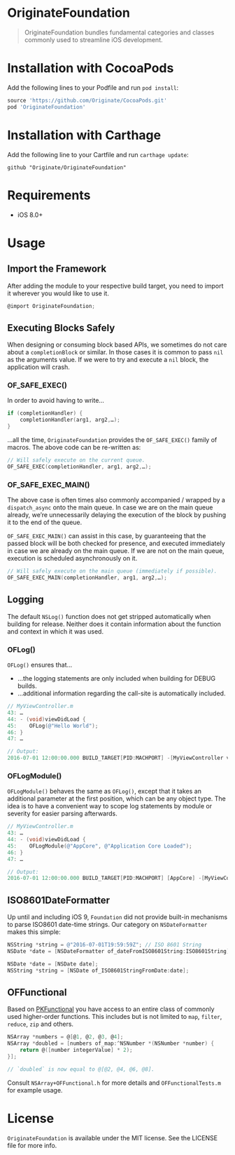 # OriginateFoundation
> OriginateFoundation bundles fundamental categories and classes commonly used to streamline iOS development.

# Installation with CocoaPods
Add the following lines to your Podfile and run `pod install`:

```ruby
source 'https://github.com/Originate/CocoaPods.git'
pod 'OriginateFoundation'
```

# Installation with Carthage
Add the following line to your Cartfile and run `carthage update`:
```
github "Originate/OriginateFoundation"
```

# Requirements
- iOS 8.0+

# Usage
## Import the Framework
After adding the module to your respective build target, you need to import it wherever you would like to use it.

```objective-c
@import OriginateFoundation;
```

## Executing Blocks Safely
When designing or consuming block based APIs, we sometimes do not care about a `completionBlock` or similar. In those cases it is common to pass `nil` as the arguments value. If we were to try and execute a `nil` block, the application will crash.

### OF_SAFE_EXEC()
In order to avoid having to write…
```objective-c
if (completionHandler) {
    completionHandler(arg1, arg2,…);
}
```
…all the time, `OriginateFoundation` provides the `OF_SAFE_EXEC()` family of macros. The above code can be re-written as:
```objective-c
// Will safely execute on the current queue.
OF_SAFE_EXEC(completionHandler, arg1, arg2,…);
```

### OF_SAFE_EXEC_MAIN()
The above case is often times also commonly accompanied / wrapped by a `dispatch_async` onto the main queue. In case we are on the main queue already, we’re unnecessarily delaying the execution of the block by pushing it to the end of the queue. 

`OF_SAFE_EXEC_MAIN()` can assist in this case, by guaranteeing that the passed block will be both checked for presence, and executed immediately in case we are already on the main queue. If we are not on the main queue, execution is scheduled asynchronously on it.

```objective-c
// Will safely execute on the main queue (immediately if possible).
OF_SAFE_EXEC_MAIN(completionHandler, arg1, arg2,…);
```

## Logging
The default `NSLog()` function does not get stripped automatically when building for release. Neither does it contain information about the function and context in which it was used. 

### OFLog()
`OFLog()` ensures that…
- …the logging statements are only included when building for DEBUG builds.
- …additional information regarding the call-site is automatically included.

```objective-c
// MyViewController.m
43: …
44: - (void)viewDidLoad {
45:    OFLog(@"Hello World");
46: }
47: …
```

```objective-c
// Output:
2016-07-01 12:00:00.000 BUILD_TARGET[PID:MACHPORT] -[MyViewController viewDidLoad]:45 > Hello World.
```

### OFLogModule()
`OFLogModule()` behaves the same as `OFLog()`, except that it takes an additional parameter at the first position, which can be any object type. The idea is to have a convenient way to scope log statements by module or severity for easier parsing afterwards.

```objective-c
// MyViewController.m
43: …
44: - (void)viewDidLoad {
45:    OFLogModule(@"AppCore", @"Application Core Loaded");
46: }
47: …
```

```objective-c
// Output:
2016-07-01 12:00:00.000 BUILD_TARGET[PID:MACHPORT] [AppCore] -[MyViewController viewDidLoad]:45 > Hello World.
```

## ISO8601DateFormatter
Up until and including iOS 9, `Foundation` did not provide built-in mechanisms to parse ISO8601 date-time strings. Our category on `NSDateFormatter` makes this simple:

```objective-c
NSString *string = @"2016-07-01T19:59:59Z"; // ISO 8601 String
NSDate *date = [NSDateFormatter of_dateFromISO8601String:ISO8601String];
```

```objective-c
NSDate *date = [NSDate date];
NSString *string = [NSDate of_ISO8601StringFromDate:date];
```

## OFFunctional
Based on [PKFunctional](https://github.com/pkluz/PKFunctional) you have access to an entire class of commonly used higher-order functions. This includes but is not limited to `map`, `filter`, `reduce`, `zip` and others.

```objective-c
NSArray *numbers = @[@1, @2, @3, @4];
NSArray *doubled = [numbers of_map:^NSNumber *(NSNumber *number) {
    return @([number integerValue] * 2);
}];

// `doubled` is now equal to @[@2, @4, @6, @8].
```

Consult `NSArray+OFFunctional.h` for more details and `OFFunctionalTests.m` for example usage.

# License
`OriginateFoundation` is available under the MIT license. See the LICENSE file for more info.